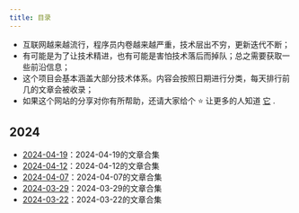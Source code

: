 ```yaml
---
title: 目录
---
```


- 互联网越来越流行，程序员内卷越来越严重，技术层出不穷，更新迭代不断；
- 有可能是为了让技术精进，也有可能是害怕技术落后而掉队；总之需要获取一些前沿信息；
- 这个项目会基本涵盖大部分技术体系。内容会按照日期进行分类，每天排行前几的文章会被收录；
- 如果这个网站的分享对你有所帮助，还请大家给个 ⭐️ 让更多的人知道 [它](https://github.com/dravenww/curated-article) .

[//]: # (year comment)
## 2024
[//]: # (day comment)
- [2024-04-19](/2024/2024-04-19)：2024-04-19的文章合集
- [2024-04-12](/2024/2024-04-12)：2024-04-12的文章合集
- [2024-04-07](/2024/2024-04-07)：2024-04-07的文章合集
- [2024-03-29](/2024/2024-03-29)：2024-03-29的文章合集
- [2024-03-22](/2024/2024-03-22)：2024-03-22的文章合集
